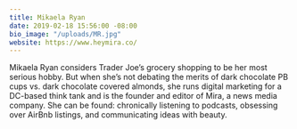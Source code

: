 ```yaml
---
title: Mikaela Ryan
date: 2019-02-18 15:56:00 -08:00
bio_image: "/uploads/MR.jpg"
website: https://www.heymira.co/
---
```


Mikaela Ryan considers Trader Joe’s grocery shopping to be her most serious hobby. But when she’s not debating the merits of dark chocolate PB cups vs. dark chocolate covered almonds, she runs digital marketing for a DC-based think tank and is the founder and editor of Mira, a news media company. She can be found: chronically listening to podcasts, obsessing over AirBnb listings, and communicating ideas with beauty. 
